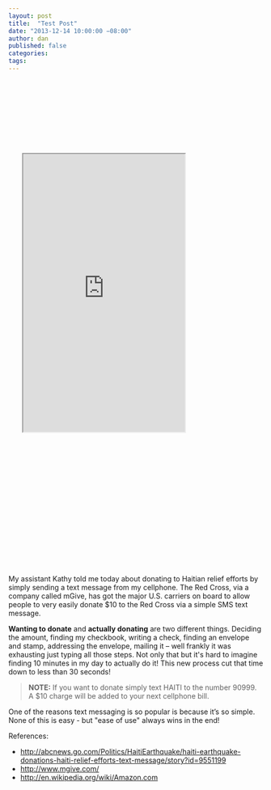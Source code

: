 ```yaml
---
layout: post
title:  "Test Post"
date: "2013-12-14 10:00:00 −08:00"
author: dan
published: false
categories:
tags:
---
```


<div style="background-image:url('https://dl.dropboxusercontent.com/u/300203/blog-images/iphone5.png');background-repeat:no-repeat;margin: 0px 0px 0px 0px;padding: 145px 0px 0px 27px;width:375px;height:820px">
  <iframe src="http://danstroot.com" width="320" height="550"></iframe>
</div>

My assistant Kathy told me today about donating to Haitian relief efforts by simply sending a text message from my cellphone.  The Red Cross, via a company called mGive, has got the major U.S. carriers on board to allow people to very easily donate $10 to the Red Cross via a simple SMS text message.
<!-- more -->
**Wanting to donate** and **actually donating** are two different things.  Deciding the amount, finding my checkbook, writing a check, finding an envelope and stamp, addressing the envelope, mailing it – well frankly it was exhausting just typing all those steps.  Not only that but it's hard to imagine finding 10 minutes in my day to actually do it!  This new process cut that time down to less than 30 seconds!

> **NOTE:** If you want to donate simply text HAITI to the number
> 90999. A $10 charge will be added to your next cellphone bill.

One of the reasons text messaging is so popular is because it’s so simple.
None of this is easy - but "ease of use" always wins in the end!

References:

* http://abcnews.go.com/Politics/HaitiEarthquake/haiti-earthquake-donations-haiti-relief-efforts-text-message/story?id=9551199
* http://www.mgive.com/
* http://en.wikipedia.org/wiki/Amazon.com

